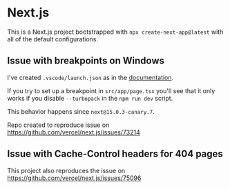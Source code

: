 # Next.js

This is a Next.js project bootstrapped with `npx create-next-app@latest` with all of the default configurations.

## Issue with breakpoints on Windows

I've created `.vscode/launch.json` as in the [documentation](https://nextjs.org/docs/app/building-your-application/configuring/debugging).

If you try to set up a breakpoint in `src/app/page.tsx` you'll see that it only works if you disable `--turbopack` in the `npm run dev` script.

This behavior happens since `next@15.0.3-canary.7`.

Repo created to reproduce issue on <https://github.com/vercel/next.js/issues/73214>

## Issue with Cache-Control headers for 404 pages

This project also reproduces the issue on <https://github.com/vercel/next.js/issues/75096>
